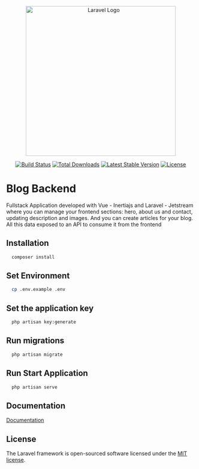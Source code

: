 <p align="center"><a href="https://laravel.com" target="_blank"><img src="https://raw.githubusercontent.com/laravel/art/master/logo-lockup/5%20SVG/2%20CMYK/1%20Full%20Color/laravel-logolockup-cmyk-red.svg" width="400" alt="Laravel Logo"></a></p>

<p align="center">
<a href="https://github.com/laravel/framework/actions"><img src="https://github.com/laravel/framework/workflows/tests/badge.svg" alt="Build Status"></a>
<a href="https://packagist.org/packages/laravel/framework"><img src="https://img.shields.io/packagist/dt/laravel/framework" alt="Total Downloads"></a>
<a href="https://packagist.org/packages/laravel/framework"><img src="https://img.shields.io/packagist/v/laravel/framework" alt="Latest Stable Version"></a>
<a href="https://packagist.org/packages/laravel/framework"><img src="https://img.shields.io/packagist/l/laravel/framework" alt="License"></a>
</p>

# Blog Backend

Fullstack Application developed with Vue - Inertiajs and Laravel - Jetstream where you can manage your frontend sections: hero, about us and contact, updating description and images. And you can create articles for your blog. All this data exposed to an API to consume it from the frontend


## Installation


```bash
  composer install
```
    
## Set Environment
```bash
  cp .env.example .env
```
## Set the application key
```bash
  php artisan key:generate
```
## Run migrations
```bash
  php artisan migrate
```
## Run Start Application
```bash
  php artisan serve
```
## Documentation

[Documentation](https://documenter.getpostman.com/view/25443512/2s9YR83D5T)

## License

The Laravel framework is open-sourced software licensed under the [MIT license](https://opensource.org/licenses/MIT).
